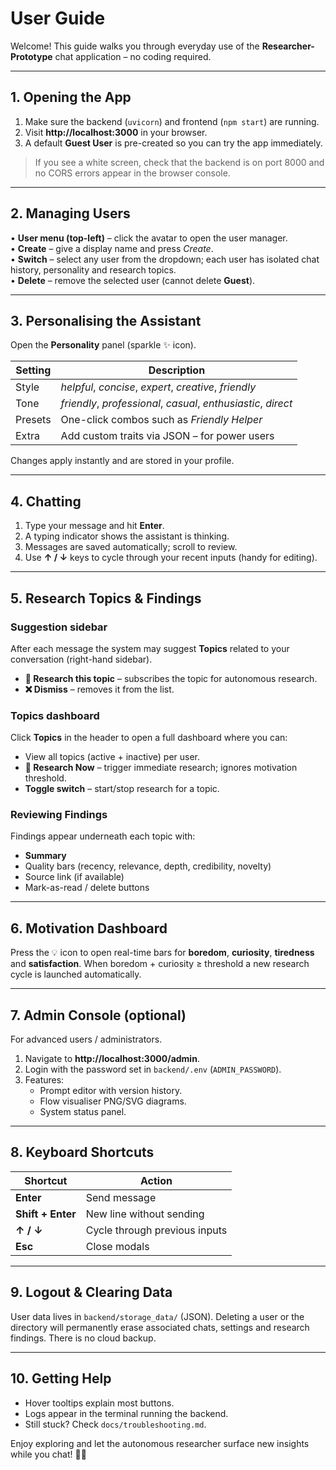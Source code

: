 # User Guide

Welcome!  This guide walks you through everyday use of the **Researcher-Prototype** chat application – no coding required.

---

## 1. Opening the App

1. Make sure the backend (`uvicorn`) and frontend (`npm start`) are running.  
2. Visit **http://localhost:3000** in your browser.  
3. A default **Guest User** is pre-created so you can try the app immediately.

> If you see a white screen, check that the backend is on port 8000 and no CORS errors appear in the browser console.

---

## 2. Managing Users

• **User menu (top-left)** – click the avatar to open the user manager.  
• **Create** – give a display name and press *Create*.  
• **Switch** – select any user from the dropdown; each user has isolated chat history, personality and research topics.  
• **Delete** – remove the selected user (cannot delete **Guest**).

---

## 3. Personalising the Assistant

Open the **Personality** panel (sparkle ✨ icon).

| Setting | Description |
|---------|-------------|
| Style   | *helpful*, *concise*, *expert*, *creative*, *friendly* |
| Tone    | *friendly*, *professional*, *casual*, *enthusiastic*, *direct* |
| Presets | One-click combos such as *Friendly Helper* |
| Extra   | Add custom traits via JSON – for power users |

Changes apply instantly and are stored in your profile.

---

## 4. Chatting

1. Type your message and hit **Enter**.  
2. A typing indicator shows the assistant is thinking.  
3. Messages are saved automatically; scroll to review.  
4. Use **↑ / ↓** keys to cycle through your recent inputs (handy for editing).

---

## 5. Research Topics & Findings

### Suggestion sidebar

After each message the system may suggest **Topics** related to your conversation (right-hand sidebar).

* **🔬 Research this topic** – subscribes the topic for autonomous research.  
* **❌ Dismiss** – removes it from the list.

### Topics dashboard

Click **Topics** in the header to open a full dashboard where you can:

* View all topics (active + inactive) per user.
* **🚀 Research Now** – trigger immediate research; ignores motivation threshold.
* **Toggle switch** – start/stop research for a topic.

### Reviewing Findings

Findings appear underneath each topic with:

* **Summary**
* Quality bars (recency, relevance, depth, credibility, novelty)
* Source link (if available)
* Mark-as-read / delete buttons

---

## 6. Motivation Dashboard

Press the 💡 icon to open real-time bars for **boredom**, **curiosity**, **tiredness** and **satisfaction**.  When boredom + curiosity ≥ threshold a new research cycle is launched automatically.

---

## 7. Admin Console (optional)

For advanced users / administrators.

1. Navigate to **http://localhost:3000/admin**.
2. Login with the password set in `backend/.env` (`ADMIN_PASSWORD`).
3. Features:
   * Prompt editor with version history.
   * Flow visualiser PNG/SVG diagrams.
   * System status panel.

---

## 8. Keyboard Shortcuts

| Shortcut | Action |
|----------|--------|
| **Enter** | Send message |
| **Shift + Enter** | New line without sending |
| **↑ / ↓** | Cycle through previous inputs |
| **Esc**   | Close modals |

---

## 9. Logout & Clearing Data

User data lives in `backend/storage_data/` (JSON).  Deleting a user or the directory will permanently erase associated chats, settings and research findings.  There is no cloud backup.

---

## 10. Getting Help

* Hover tooltips explain most buttons.  
* Logs appear in the terminal running the backend.  
* Still stuck? Check `docs/troubleshooting.md`.

Enjoy exploring and let the autonomous researcher surface new insights while you chat! 🧠🔬 